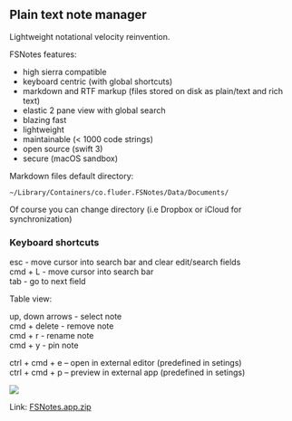 ## Plain text note manager

Lightweight notational velocity reinvention. 

FSNotes features:

- high sierra compatible
- keyboard centric (with global shortcuts)
- markdown and RTF markup (files stored on disk as plain/text and rich text)
- elastic 2 pane view with global search
- blazing fast
- lightweight
- maintainable (< 1000 code strings)
- open source (swift 3)
- secure (macOS sandbox)

Markdown files default directory:

```~/Library/Containers/co.fluder.FSNotes/Data/Documents/```

Of course you can change directory (i.e Dropbox or iCloud for synchronization)

### Keyboard shortcuts

esc - move cursor into search bar and clear edit/search fields   
cmd + L - move cursor into search bar  
tab - go to next field  

Table view: 

up, down arrows - select note  
cmd + delete - remove note  
cmd + r - rename note  
cmd + y - pin note

ctrl + cmd + e – open in external editor (predefined in setings)  
ctrl + cmd + p – preview in external app (predefined in setings)

![](http://files.og.uk.to/Screen-Shot-2017-08-17-10-04-08.png)

Link: [FSNotes.app.zip](https://github.com/glushchenko/fsnotes/releases/download/0.16/FSNotes.app.zip)


